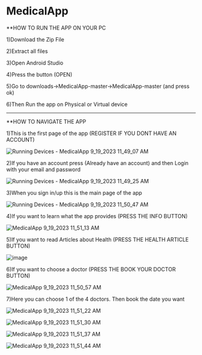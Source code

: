 # MedicalApp

**HOW TO RUN THE APP ON YOUR PC

1)Download the Zip File

2)Extract all files

3)Open Android Studio

4)Press the button (OPEN)

5)Go to downloads->MedicalApp-master->MedicalApp-master (and press ok)

6)Then Run the app on Physical or Virtual device

----------------------------------------------------------------------------------------------------------------------------------------------------------------------

**HOW TO NAVIGATE THE APP

1)This is the first page of the app (REGISTER IF YOU DONT HAVE AN ACCOUNT)

![Running Devices - MedicalApp 9_19_2023 11_49_07 AM](https://github.com/St0011/MedicalApp/assets/59256689/b8061f10-cc90-4979-9948-312c5cca1f91)

2)If you have an account press (Already have an account) and then Login with your email and password

![Running Devices - MedicalApp 9_19_2023 11_49_25 AM](https://github.com/St0011/MedicalApp/assets/59256689/99250e74-89b6-4268-87bc-5d8cc30ea47e)

3)When you sign in/up this is the main page of the app

![Running Devices - MedicalApp 9_19_2023 11_50_47 AM](https://github.com/St0011/MedicalApp/assets/59256689/0dc4b2d4-0510-41e0-ac01-e3cad9bd798c)

4)If you want to learn what the app provides (PRESS THE INFO BUTTON)

![MedicalApp 9_19_2023 11_51_13 AM](https://github.com/St0011/MedicalApp/assets/59256689/4f102aab-dabd-40c5-98a4-68655b9afe89)

5)If you want to read Articles about Health (PRESS THE HEALTH ARTICLE BUTTON)

![image](https://github.com/St0011/MedicalApp/assets/59256689/16467907-dc87-4073-8f73-3f8ba9a4ec9b)

6)If you want to choose a doctor (PRESS THE BOOK YOUR DOCTOR BUTTON)

![MedicalApp 9_19_2023 11_50_57 AM](https://github.com/St0011/MedicalApp/assets/59256689/d0429e4e-4c15-4f0c-9602-b4b2936681dc)

7)Here you can choose 1 of the 4 doctors. Then book the date you want


![MedicalApp 9_19_2023 11_51_22 AM](https://github.com/St0011/MedicalApp/assets/59256689/72ed03e0-4875-4a8f-b94c-d7cf2a648511)


![MedicalApp 9_19_2023 11_51_30 AM](https://github.com/St0011/MedicalApp/assets/59256689/bb4370f5-fc14-452c-a1bc-9fdd1099294c)


![MedicalApp 9_19_2023 11_51_37 AM](https://github.com/St0011/MedicalApp/assets/59256689/f3efc322-5f40-4b7f-9682-2984a3bdbb8c)


![MedicalApp 9_19_2023 11_51_44 AM](https://github.com/St0011/MedicalApp/assets/59256689/44915a2d-2230-4a0d-ad07-4183b18acb55)



